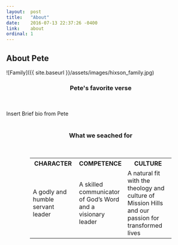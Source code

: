 ```yaml
---
layout:  post
title:   "About"
date:    2016-07-13 22:37:26 -0400
link:    about
ordinal: 1
---
```


## About Pete

![Family]({{ site.baseurl }}/assets/images/hixson_family.jpg)
<br>
<center>
<H3> Pete's favorite verse </H3>
</center>

<br><br>Insert Brief bio from Pete <br><br>
<center>
<H3> What we seached for</H3>
</center>
<br>

<center>
<table style="width:75%";>
<tr>
<th style="width:33%">CHARACTER</th>
<th style="width:33%">COMPETENCE</th>
<th style="width:34%">CULTURE</th>
</tr>
<tr>
<td>A godly and humble servant leader </td>
<td>A skilled communicator of God’s Word and a visionary leader</td>
<td>A natural fit with the theology and culture of Mission Hills and our passion for transformed lives</td>
</tr>
</table>
</center>

<br><br>